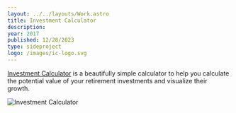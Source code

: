 ```yaml
---
layout: ../../layouts/Work.astro
title: Investment Calculator
description:
year: 2017
published: 12/28/2023
type: sideproject
logo: /images/ic-logo.svg
---
```


[Investment Calculator](https://investmentcalculator.io/) is a beautifully simple calculator to help you calculate the potential value of your retirement investments and visualize their growth.

![Investment Calculator](/images/ic-home-2x.jpg)

